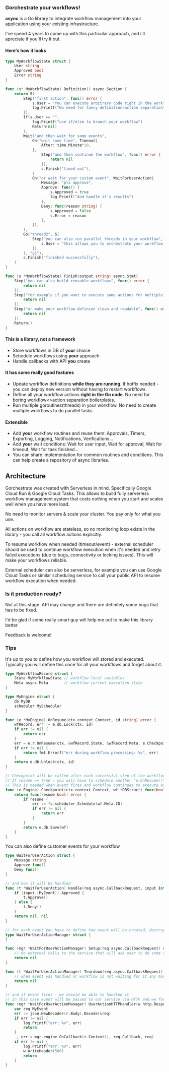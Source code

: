 ### Gorchestrate your workflows! 

**async** is a Go library to integrate workflow management into your application using your existing infrastructure.

I've spend 4 years to come up with this particular approach, and i'll apreciate if you'll try it out.

#### Here's how it looks
```Go
type MyWorkflowState struct {
    User string
    Approved bool
    Error string
}

func (s* MyWorkflowState) Definition() async.Section {
    return S(
        Step("first action", func() error {
            s.User = "You can execute arbitrary code right in the workflow definition"
            log.Printf("No need for fancy definition/action separation")
        }),
        If(s.User == "", 
            log.Printf("use if/else to branch your workflow")
            Return(nil)
        ),
        Wait("and then wait for some events",
            On("wait some time", Timeout{
                After: time.Minute*10,
            },
                Step("and then continue the workflow", func() error {
                    return nil
                }),
                s.Finish("timed out"),
            )
            On("or wait for your custom event", WaitForUserAction{
                Message: "plz approve",
                Approve: func() {
                    s.Approved = true
                    log.Printf("And handle it's results")
                },
                Deny: func(reason string) {
                    s.Approved = false
                    s.Error = reason
                },
            }),
        ),
        Go("thread2", S(
            Step("you can also run parallel threads in your workflow", func() error {
                s.User = "this allows you to orchestrate your workflow and run multiple asnychrounous actions in parallel")
            }),
        ), "g1"),
        s.Finish("finished successfully"),
    )
}

func (s *MyWorkflowState) Finish(output string) async.Stmt{
    Step("you can also build reusable workflows", func() error {
        return nil
    }).
    Step("for example if you want to execute same actions for multiple workflow steps", func() error {
        return nil
    }).
    Step("or make your workflow definion clean and readable", func() error {
        return nil
    }).
    Return()
}
```

#### This is a library, not a framework


* Store workflows in DB of **your** choice
* Schedule workflows using **your** approach
* Handle callbacks with API **you** create

#### It has some really good features 
* Update workflow definitions **while they are running**. If hotfix needed - you can deploy new version without having to restart workflows.
* Define all your workflow actions **right in the Go code**. No need for boring workflow<>action separation boilerplates.
* Run multiple goroutines(threads) in your workflow. No need to create multiple workflows to do parallel tasks.

#### Extensible
* Add **your** workflow routines and reuse them:  Approvals, Timers, Exporting, Logging, Notifications, Verifications... 
* Add **your** wait conditions:  Wait for user input, Wait for approval, Wait for timeout, Wait for task finished...
* You can share implementation for common routines and conditions. This can help create a repository of async libraries.


## Architecture
Gorchestrate was created with Serverless in mind. Specifically Google Cloud Run & Google Cloud Tasks. This allows to build fully serverless workflow management system that costs nothing when you start and scales well when you have more load.

No need to monitor servers & scale your cluster. You pay only for what you use.
    
All actions on workflow are stateless, so no monitoring loop exists in the library - you call all workflow actions explicitly.

To resume workflow when needed (timeout/event) - external scheduler should be used to continue workflow execution when it's needed and retry failed executions (due to bugs, connectivity or locking issues). This will make your workflows reliable.

External scheduler can also be serverless, for example you can use Google Cloud Tasks or similar scheduling service to call your public API to resume workflow execution when needed.


### Is it production ready?
Not at this stage. API may change and there are definitely some bugs that has to be fixed.

I'd be glad if some really smart guy will help me out to make this library better. 

Feedback is welcome!



### Tips

It's up to you to define how you workflow will stored and executed.
Typically you will define this once for all your workflows and forget about it.

```Go
type MyWorkflowRecord struct {
    State MyWofkflowState // workflow local variables
    Meta async.Meta       // workflow current execution state
}

type MyEngine struct {
    db MyDB 
    scheduler MyScheduler 
}

func (e *MyEngine) OnResume(ctx context.Context, id string) error {
	wfRecord, err := e.db.Lock(ctx, id)
	if err != nil {
		return err
	}
	err = e.r.OnResume(ctx, &wfRecord.State, &wfRecord.Meta, e.Checkpoint(ctx, &wfRecord))
	if err != nil {
		return fmt.Errorf("err during workflow processing: %v", err)
	}
	return e.db.Unlock(ctx, id)
}

// Checkpoint will be called after each successful step of the workflow. 
// If resume == true - you will have to schedule another "e.OnResume()" call.
// This is needed when event fires and workflow continues to execute asynchronous actions after event was handled.
func (e Engine) Checkpoint(ctx context.Context, wf *DBStruct) func(bool) error {
	return func(resume bool) error {
		if resume {
			err := fs.scheduler.Schedule(wf.Meta.ID)
			if err != nil {
				return err
			}
		}
		return e.db.Save(wf)
	}
}
```


You can also define customer events for your workflow
```Go
type WaitForUserAction struct {
    Message string
    Approve func()
    Deny func()
}

// and how it will be handled
func (t *WaitForUserAction) Handle(req async.CallbackRequest, input interface{}) (interface{}, error) {
    if (input.(MyEvent)).Approved {
        t.Approve()
    } else {
        t.Deny()
    }
	return nil, nil
}

// for each event you have to define how event will be created, destroyed and passed to your service
type WaitForUserActionManager struct {
}

func (mgr *WaitForUserActionManager) Setup(req async.CallbackRequest) error {
    // do external calls to the service that will ask user to do some action (for example create some UserTask)
    return nil
}

func (t *WaitForUserActionManager) Teardown(req async.CallbackRequest) error {
    // when event was handled or workflow is not waiting for it any more - we should destroy it. (i.e. delete UserTask)
	return nil
}

// and if event fires - we should be able to handled it.
// in this case event will be passed to our service via HTTP and we forward it to Workflow
func (mgr *WaitForUserActionManager) UserActionHTTPHandler(w http.ResponseWriter, r *http.Request) {
	var req MyEvent
	err := json.NewDecoder(r.Body).Decode(&req)
	if err != nil {
		log.Printf("err: %v", err)
		return
    }
	_, err = mgr.engine.OnCallback(r.Context(), req.Callback, req)
	if err != nil {
		log.Printf("err: %v", err)
		w.WriteHeader(500)
		return
	}
}

```

